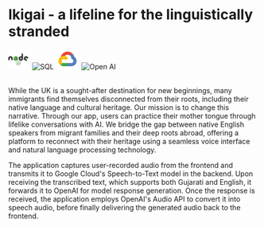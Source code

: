 # Ikigai - a lifeline for the linguistically stranded


<div>
  <img src="https://github.com/devicons/devicon/blob/master/icons/nodejs/nodejs-original-wordmark.svg" title="NodeJS" alt="NodeJS" width="40" height="40"/>&nbsp;
  <img src="https://cdn0.iconfinder.com/data/icons/flat-design-database-set-3/24/sql-1024.png" title="SQL" alt="SQL" width="40" height="40"/>&nbsp;
  <img src="https://github.com/devicons/devicon/blob/master/icons/googlecloud/googlecloud-original.svg" title="Google Cloud" alt="Google CLoud" width="40" height="40"/>&nbsp;
  <img src="https://isurajitroy.com/wp-content/uploads/2023/06/ChatGPT-Logo-TM-Official.png" title="Open AI" alt="Open AI" width="40" height="40"/>&nbsp;
</div>

<br>

While the UK is a sought-after destination for new beginnings, many immigrants find themselves disconnected from their roots, including their native language and cultural heritage. Our mission is to change this narrative. Through our app, users can practice their mother tongue through lifelike conversations with AI. We bridge the gap between native English speakers from migrant families and their deep roots abroad, offering a platform to reconnect with their heritage using a seamless voice interface and natural language processing technology.

The application captures user-recorded audio from the frontend and transmits it to Google Cloud's Speech-to-Text model in the backend. Upon receiving the transcribed text, which supports both Gujarati and English, it forwards it to OpenAI for model response generation. Once the response is received, the application employs OpenAI's Audio API to convert it into speech audio, before finally delivering the generated audio back to the frontend.
